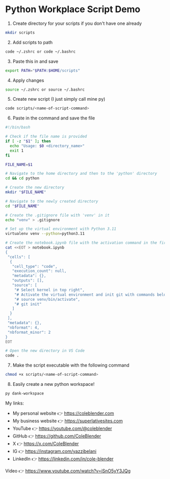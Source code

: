 # Python Workplace Script Demo

1. Create directory for your scripts if you don't have one already

```bash
mkdir scripts
```

2. Add scripts to path

```bash
code ~/.zshrc or code ~/.bashrc
```

3. Paste this in and save

```bash
export PATH="$PATH:$HOME/scripts"
```

4. Apply changes

```bash
source ~/.zshrc or source ~/.bashrc
```

5. Create new script (I just simply call mine py)

```bash
code scripts/<name-of-script-command>
```

6. Paste in the command and save the file

```bash
#!/bin/bash

# Check if the file name is provided
if [ -z "$1" ]; then
  echo "Usage: $0 <directory_name>"
  exit 1
fi

FILE_NAME=$1

# Navigate to the home directory and then to the 'python' directory
cd && cd python

# Create the new directory
mkdir "$FILE_NAME"

# Navigate to the newly created directory
cd "$FILE_NAME"

# Create the .gitignore file with 'venv' in it
echo "venv" > .gitignore

# Set up the virtual environment with Python 3.11
virtualenv venv --python=python3.11

# Create the notebook.ipynb file with the activation command in the first cell
cat <<EOT > notebook.ipynb
{
 "cells": [
  {
   "cell_type": "code",
   "execution_count": null,
   "metadata": {},
   "outputs": [],
   "source": [
    "# Select kernel in top right",
    "# Activate the virtual environment and init git with commands below",
    "# source venv/bin/activate",
    "# git init"
   ]
  }
 ],
 "metadata": {},
 "nbformat": 4,
 "nbformat_minor": 2
}
EOT

# Open the new directory in VS Code
code .
```

7. Make the script executable with the following command

```bash
chmod +x scripts/<name-of-script-command>
```

8. Easily create a new python workspace!

```bash
py dank-workspace
```

My links:

- My personal website 👉 https://coleblender.com
- My business website 👉 https://superlativesites.com
- YouTube 👉 https://youtube.com/@coleblender
- GitHub 👉 https://github.com/ColeBlender
- X 👉 https://x.com/ColeBlender
- IG 👉 https://instagram.com/yazzibelani
- LinkedIn 👉 https://linkedin.com/in/cole-blender

Video 👉 https://www.youtube.com/watch?v=iSnO5yY3JQg
